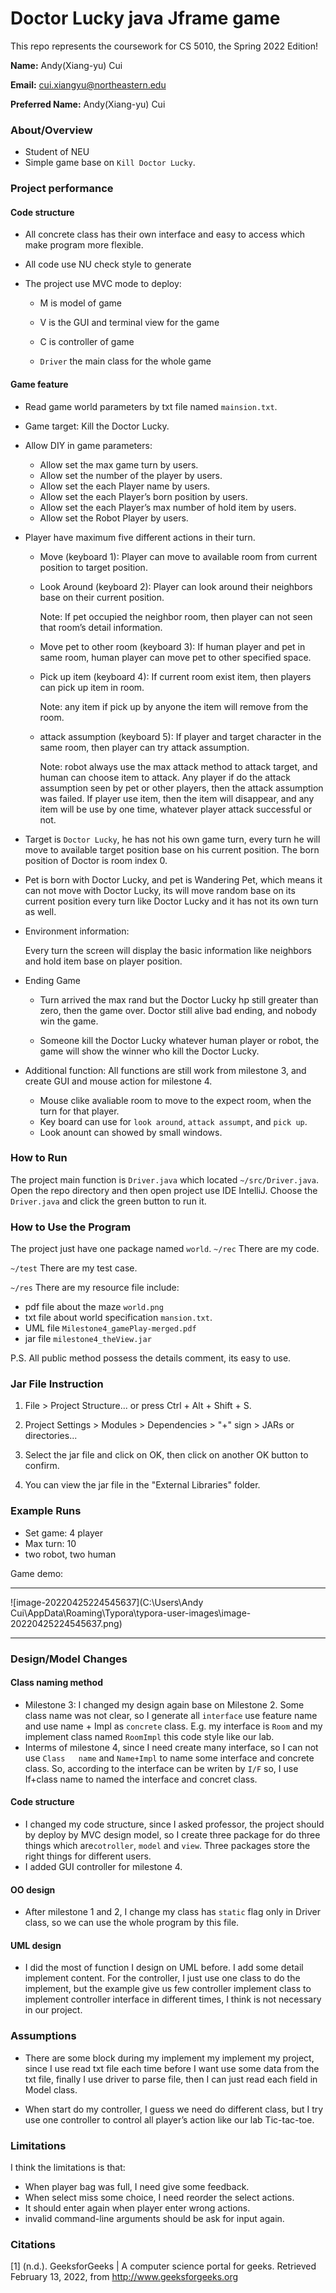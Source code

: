 # Doctor Lucky java Jframe game

This repo represents the coursework for CS 5010, the Spring 2022 Edition!

**Name:** Andy(Xiang-yu) Cui

**Email:** cui.xiangyu@northeastern.edu

**Preferred Name:** Andy(Xiang-yu) Cui



### About/Overview

* Student of NEU 
* Simple game base on `Kill Doctor Lucky`.



### Project performance 

#### Code structure

* All concrete class has their own interface and easy to access which make program more flexible.

* All code use NU check style to generate 

* The project use MVC mode to deploy: 

  * M is model of  game

  * V is the GUI and terminal view for the game

  * C is controller of game

  * `Driver` the main class for the whole game
  
    


#### Game feature

* Read game world parameters by txt file named `mainsion.txt`.

* Game target: Kill the Doctor Lucky.

* Allow DIY in game parameters: 

  * Allow set the max game turn by users.
  * Allow set the number of the player by users.
  * Allow set the each Player name by users.
  * Allow set the each Player’s born position by users.
  * Allow set the each Player’s max number of hold item by users.
  * Allow set the Robot Player by users.  

* Player have maximum five different actions in their turn.

  * Move (keyboard 1): Player can move to available room from current position to target position.

  * Look Around (keyboard 2): Player can look around their neighbors base on their  current position. 

    Note: If pet occupied the neighbor room, then player can not seen that room’s detail information. 

  * Move pet to other room (keyboard 3): If human player and pet in same room, human player can move pet to other specified space.  

  * Pick up item (keyboard 4): If current room exist item, then players can pick up item in room.

    Note: any item if pick up by anyone the item will remove from the room.

  * attack assumption (keyboard 5): If player and target character in the same room, then player can try attack assumption.

    Note: robot always use the max attack method to attack target, and human can choose item to attack. Any player if do the attack assumption seen by pet or other players, then the attack assumption was failed. If player use item, then the item will disappear, and any item will be use by one time, whatever player attack successful or not.    

* Target is `Doctor Lucky`, he has not his own game turn, every turn he will move to available target position base on his current position. The born position of Doctor is room index 0. 

* Pet is born with Doctor Lucky, and pet is Wandering Pet, which means it can not move with Doctor Lucky, its will move random base on its current position every turn like Doctor Lucky and it has not its own turn as well.

* Environment information: 

  Every turn the screen will display the basic information like neighbors and hold item base on player position. 

* Ending Game

  * Turn arrived the max rand but the Doctor Lucky hp still greater than zero, then the game over. Doctor still alive bad ending, and nobody win the game.

  * Someone kill the Doctor Lucky whatever human player or robot, the game will show the winner who kill the Doctor Lucky.

* Additional function: All functions are still work from milestone 3, and create GUI and mouse action for milestone 4. 

  * Mouse clike avaliable room to move to the expect room, when the turn for that player.
  * Key board can use for `look around`, `attack assumpt`, and `pick up`.
  * Look anount can showed by small windows.

  

### How to Run

The project main function is `Driver.java` which located `~/src/Driver.java`.
Open the repo directory and then open project use IDE IntelliJ. Choose the `Driver.java` and click the green button to run it. 




### How to Use the Program

The project just have one package named `world`.
`~/rec` There are my code.

`~/test` There are my test case.  

`~/res` There are my resource file include:

* pdf file about the maze `world.png` 
* txt file about world specification `mansion.txt`. 
* UML file `Milestone4_gamePlay-merged.pdf`
* jar file `milestone4_theView.jar`

P.S. All public method possess the details comment, its easy to use. 



### Jar File Instruction

1. File > Project Structure... or press Ctrl + Alt + Shift + S.

2. Project Settings > Modules > Dependencies > "+" sign >
    JARs or directories...

3. Select the jar file and click on OK, then click on another OK
    button to confirm.

4. You can view the jar file in the "External Libraries" folder.

   

### Example Runs

* Set game: 4 player  
* Max turn: 10
* two robot, two human

Game demo:

------------------------------------------------------------------------------------------------------------------------------------------------------------------------------------

![image-20220425224545637](C:\Users\Andy Cui\AppData\Roaming\Typora\typora-user-images\image-20220425224545637.png)

---------------------------------------------------------------------------------------------------------------------------------------------------------------



### Design/Model Changes

#### Class naming method 

* Milestone 3: I changed my design again base on Milestone 2. Some class name was not clear, so I generate all `interface` use feature name and use name + Impl as `concrete` class. E.g. my interface is `Room` and my implement class named `RoomImpl` this code style like our lab.  
* Interms of milestone 4, since I need create many interface, so I can not use `Class   name` and `Name+Impl` to name some interface and concrete class. So, according to the interface can be writen by `I/F` so, I use If+class name to named the interface and concret class. 

#### Code structure

* I changed my code structure, since I asked professor, the project should by deploy by MVC design model, so I create three package  for do three things which are`cotroller`, `model` and `view`. Three packages store the right things for different users. 
* I added GUI controller for milestone 4.

#### OO design 

* After milestone 1 and 2, I change my class has `static` flag only in Driver class, so we can use the whole program by this file.

#### UML design 

* I did the most of function I design on UML before. I add some detail implement content. For the controller, I just use one class to do the implement, but the example give us few controller implement class to implement controller interface in different times, I think is not necessary in our project.



### Assumptions

* There are some block during my implement my implement my project, since I use read txt file each time before I want use some data from the txt file, finally I use driver to parse file, then I can just read each field in Model class. 

* When start do my controller, I guess we need do different class, but I try use one controller to control all player’s action like our lab Tic-tac-toe. 




### Limitations

I think the limitations is that:

* When player bag was full, I need give some feedback.
* When select miss some choice, I need reorder the select actions.
* It should enter again when player enter wrong actions.
* invalid command-line arguments should be ask for input again.



### Citations

[1] (n.d.). GeeksforGeeks | A computer science portal for geeks. Retrieved February 13, 2022, from http://www.geeksforgeeks.org

